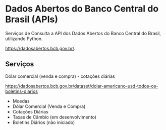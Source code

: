 # Dados Abertos do Banco Central do Brasil (APIs)

Serviços de Consulta a API dos Dados Abertos do Banco Central do Brasil, utilizando Python.

https://dadosabertos.bcb.gov.br/.

## Serviços

Dólar comercial (venda e compra) - cotações diárias

https://dadosabertos.bcb.gov.br/dataset/dolar-americano-usd-todos-os-boletins-diarios

- Moedas
- Dólar Comercial (Venda e Compra)
- Cotações Diárias
- Taxas de Câmbio (em desenvolvimento)
- Boletins Diários (não iniciado)
